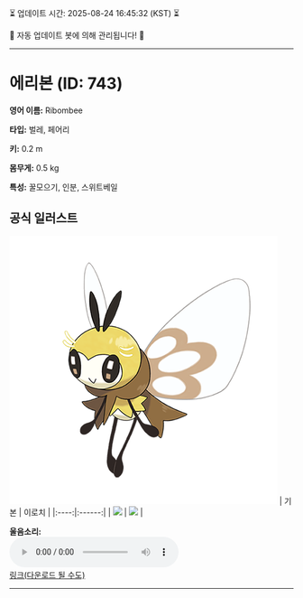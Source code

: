 
⏳ 업데이트 시간: 2025-08-24 16:45:32 (KST) ⏳

🤖 자동 업데이트 봇에 의해 관리됩니다! 🤖

---

# 에리본 (ID: 743)
**영어 이름:** Ribombee

**타입:** 벌레, 페어리

**키:** 0.2 m

**몸무게:** 0.5 kg

**특성:** 꿀모으기, 인분, 스위트베일

## 공식 일러스트
![](https://raw.githubusercontent.com/PokeAPI/sprites/master/sprites/pokemon/other/official-artwork/743.png)
| 기본 | 이로치 |
|:----:|:------:|
| <img src="http://play.pokemonshowdown.com/sprites/ani/ribombee.gif" width="200"> | <img src="http://play.pokemonshowdown.com/sprites/ani-shiny/ribombee.gif" width="200"> |

**울음소리:**<br><audio controls src="https://raw.githubusercontent.com/PokeAPI/cries/main/cries/pokemon/latest/743.ogg"></audio><br> [링크(다운로드 될 수도)](https://raw.githubusercontent.com/PokeAPI/cries/main/cries/pokemon/latest/743.ogg)


---
